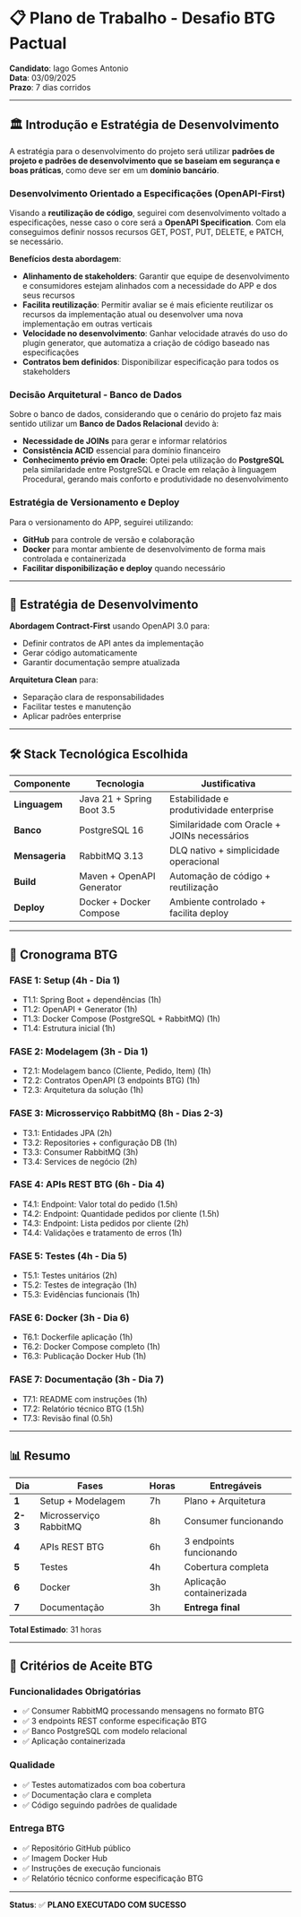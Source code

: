 # 📋 Plano de Trabalho - Desafio BTG Pactual

**Candidato**: Iago Gomes Antonio  
**Data**: 03/09/2025  
**Prazo**: 7 dias corridos  

---

## 🏛️ Introdução e Estratégia de Desenvolvimento

A estratégia para o desenvolvimento do projeto será utilizar **padrões de projeto e padrões de desenvolvimento que se baseiam em segurança e boas práticas**, como deve ser em um **domínio bancário**.

### Desenvolvimento Orientado a Especificações (OpenAPI-First)

Visando a **reutilização de código**, seguirei com desenvolvimento voltado a especificações, nesse caso o core será a **OpenAPI Specification**. Com ela conseguimos definir nossos recursos GET, POST, PUT, DELETE, e PATCH, se necessário. 

**Benefícios desta abordagem**:
- **Alinhamento de stakeholders**: Garantir que equipe de desenvolvimento e consumidores estejam alinhados com a necessidade do APP e dos seus recursos
- **Facilita reutilização**: Permitir avaliar se é mais eficiente reutilizar os recursos da implementação atual ou desenvolver uma nova implementação em outras verticais
- **Velocidade no desenvolvimento**: Ganhar velocidade através do uso do plugin generator, que automatiza a criação de código baseado nas especificações
- **Contratos bem definidos**: Disponibilizar especificação para todos os stakeholders

### Decisão Arquitetural - Banco de Dados

Sobre o banco de dados, considerando que o cenário do projeto faz mais sentido utilizar um **Banco de Dados Relacional** devido à:
- **Necessidade de JOINs** para gerar e informar relatórios
- **Consistência ACID** essencial para domínio financeiro
- **Conhecimento prévio em Oracle**: Optei pela utilização do **PostgreSQL** pela similaridade entre PostgreSQL e Oracle em relação à linguagem Procedural, gerando mais conforto e produtividade no desenvolvimento

### Estratégia de Versionamento e Deploy

Para o versionamento do APP, seguirei utilizando:
- **GitHub** para controle de versão e colaboração
- **Docker** para montar ambiente de desenvolvimento de forma mais controlada e containerizada
- **Facilitar disponibilização e deploy** quando necessário

---

## 🎯 Estratégia de Desenvolvimento

**Abordagem Contract-First** usando OpenAPI 3.0 para:
- Definir contratos de API antes da implementação
- Gerar código automaticamente
- Garantir documentação sempre atualizada

**Arquitetura Clean** para:
- Separação clara de responsabilidades
- Facilitar testes e manutenção
- Aplicar padrões enterprise

---

## 🛠️ Stack Tecnológica Escolhida

| Componente | Tecnologia | Justificativa |
|------------|------------|---------------|
| **Linguagem** | Java 21 + Spring Boot 3.5 | Estabilidade e produtividade enterprise |
| **Banco** | PostgreSQL 16 | Similaridade com Oracle + JOINs necessários |
| **Mensageria** | RabbitMQ 3.13 | DLQ nativo + simplicidade operacional |
| **Build** | Maven + OpenAPI Generator | Automação de código + reutilização |
| **Deploy** | Docker + Docker Compose | Ambiente controlado + facilita deploy |

---

## 📅 Cronograma BTG

### FASE 1: Setup (4h - Dia 1)
- T1.1: Spring Boot + dependências (1h)
- T1.2: OpenAPI + Generator (1h)
- T1.3: Docker Compose (PostgreSQL + RabbitMQ) (1h)
- T1.4: Estrutura inicial (1h)

### FASE 2: Modelagem (3h - Dia 1)
- T2.1: Modelagem banco (Cliente, Pedido, Item) (1h)
- T2.2: Contratos OpenAPI (3 endpoints BTG) (1h)
- T2.3: Arquitetura da solução (1h)

### FASE 3: Microsserviço RabbitMQ (8h - Dias 2-3)
- T3.1: Entidades JPA (2h)
- T3.2: Repositories + configuração DB (1h)
- T3.3: Consumer RabbitMQ (3h)
- T3.4: Services de negócio (2h)

### FASE 4: APIs REST BTG (6h - Dia 4)
- T4.1: Endpoint: Valor total do pedido (1.5h)
- T4.2: Endpoint: Quantidade pedidos por cliente (1.5h)
- T4.3: Endpoint: Lista pedidos por cliente (2h)
- T4.4: Validações e tratamento de erros (1h)

### FASE 5: Testes (4h - Dia 5)
- T5.1: Testes unitários (2h)
- T5.2: Testes de integração (1h)
- T5.3: Evidências funcionais (1h)

### FASE 6: Docker (3h - Dia 6)
- T6.1: Dockerfile aplicação (1h)
- T6.2: Docker Compose completo (1h)
- T6.3: Publicação Docker Hub (1h)

### FASE 7: Documentação (3h - Dia 7)
- T7.1: README com instruções (1h)
- T7.2: Relatório técnico BTG (1.5h)
- T7.3: Revisão final (0.5h)

---

## 📊 Resumo

| Dia | Fases | Horas | Entregáveis |
|-----|-------|-------|-------------|
| **1** | Setup + Modelagem | 7h | Plano + Arquitetura |
| **2-3** | Microsserviço RabbitMQ | 8h | Consumer funcionando |
| **4** | APIs REST BTG | 6h | 3 endpoints funcionando |
| **5** | Testes | 4h | Cobertura completa |
| **6** | Docker | 3h | Aplicação containerizada |
| **7** | Documentação | 3h | **Entrega final** |

**Total Estimado**: 31 horas

---

## 🎯 Critérios de Aceite BTG

### Funcionalidades Obrigatórias
- ✅ Consumer RabbitMQ processando mensagens no formato BTG
- ✅ 3 endpoints REST conforme especificação BTG
- ✅ Banco PostgreSQL com modelo relacional
- ✅ Aplicação containerizada

### Qualidade
- ✅ Testes automatizados com boa cobertura
- ✅ Documentação clara e completa
- ✅ Código seguindo padrões de qualidade

### Entrega BTG
- ✅ Repositório GitHub público
- ✅ Imagem Docker Hub
- ✅ Instruções de execução funcionais
- ✅ Relatório técnico conforme especificação BTG

---

**Status**: ✅ **PLANO EXECUTADO COM SUCESSO**
